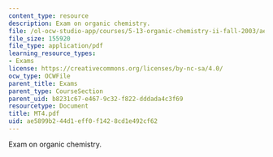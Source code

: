 ```yaml
---
content_type: resource
description: Exam on organic chemistry.
file: /ol-ocw-studio-app/courses/5-13-organic-chemistry-ii-fall-2003/ae5899b244d1eff0f1428cd1e492cf62_MT4.pdf
file_size: 155920
file_type: application/pdf
learning_resource_types:
- Exams
license: https://creativecommons.org/licenses/by-nc-sa/4.0/
ocw_type: OCWFile
parent_title: Exams
parent_type: CourseSection
parent_uid: b8231c67-e467-9c32-f822-dddada4c3f69
resourcetype: Document
title: MT4.pdf
uid: ae5899b2-44d1-eff0-f142-8cd1e492cf62
---
```

Exam on organic chemistry.
